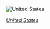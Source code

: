 
![United States](https://www.gstatic.com/prettyearth/assets/full/1420.jpg)

*[United States](https://www.google.com/maps/@40.750482,-73.993743,21z/data=!3m1!1e3)*
